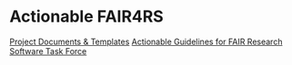 # Actionable FAIR4RS

[Project Documents & Templates](https://github.com/researchsoft/Actionable-FAIR4RS/blob/main/1%20List%20of%20Project%20Documents.md)
[Actionable Guidelines for FAIR Research Software Task Force](https://www.researchsoft.org/tf-actionable-fair4rs/)
